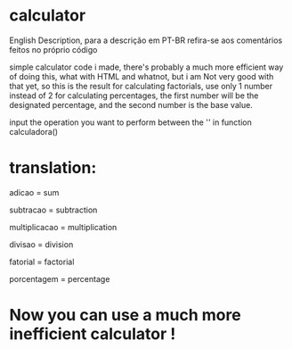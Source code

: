 # calculator

English Description, para a descrição em PT-BR refira-se aos comentários feitos no próprio código

simple calculator code i made, there's probably a much more efficient way of doing this, what with HTML and whatnot, but i am Not very good with that yet, so this is the result
for calculating factorials, use only 1 number instead of 2
for calculating percentages, the first number will be the designated percentage, and the second number is the base value.

input the operation you want to perform between the '' in function calculadora()

# translation:

adicao = sum

subtracao = subtraction

multiplicacao = multiplication

divisao = division

fatorial = factorial

porcentagem = percentage

# Now you can use a much more inefficient calculator !
